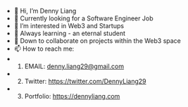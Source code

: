 - 👋 Hi, I’m Denny Liang
- 💼 Currently looking for a Software Engineer Job 
- 👀 I’m interested in Web3 and Startups
- 🌱 Always learning - an eternal student
- 💞️ Down to collaborate on projects within the Web3 space
- 📫 How to reach me:
-   1) EMAIL: denny.liang29@gmail.com
-   2) Twitter: https://twitter.com/DennyLiang29
-   3) Portfolio: https://dennyliang.com

<!---
denny999222/denny999222 is a ✨ special ✨ repository because its `README.md` (this file) appears on your GitHub profile.
You can click the Preview link to take a look at your changes.
--->

